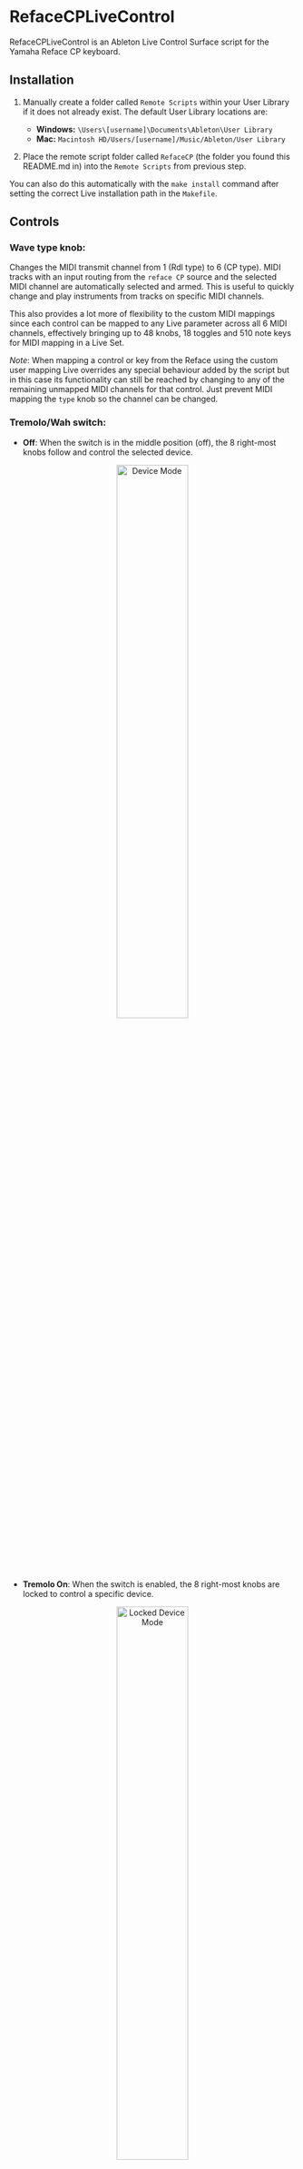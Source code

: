 # RefaceCPLiveControl

RefaceCPLiveControl is an Ableton Live Control Surface script for the Yamaha Reface CP keyboard.

## Installation

1. Manually create a folder called `Remote Scripts` within your User Library if it does not already exist. The default User Library locations are:

   - **Windows:** `\Users\[username]\Documents\Ableton\User Library`
   - **Mac:** `Macintosh HD/Users/[username]/Music/Ableton/User Library`
   
2. Place the remote script folder called `RefaceCP` (the folder you found this README.md in) into the `Remote Scripts` from previous step.

You can also do this automatically with the `make install` command after setting the correct Live installation path in the `Makefile`.

## Controls

### Wave type knob:

Changes the MIDI transmit channel from 1 (Rdl type) to 6 (CP type). MIDI tracks with an input routing from the `reface CP` source and the selected MIDI channel are automatically selected and armed. This is useful to quickly change and play instruments from tracks on specific MIDI channels. 

This also provides a lot more of flexibility to the custom MIDI mappings since each control can be mapped to any Live parameter across all 6 MIDI channels, effectively bringing up to 48 knobs, 18 toggles and 510 note keys for MIDI mapping in a Live Set.

*Note*: When mapping a control or key from the Reface using the custom user mapping Live overrides any special behaviour added by the script but in this case its functionality can still be reached by changing to any of the remaining unmapped MIDI channels for that control. Just prevent MIDI mapping the `type` knob so the channel can be changed.

### Tremolo/Wah switch:

* **Off**: When the switch is in the middle position (off), the 8 right-most knobs follow and control the selected device.

<p align="center">
	<img src="Images/device_mode.jpg" alt="Device Mode" width="50%" />
</p>


* **Tremolo On**: When the switch is enabled, the 8 right-most knobs are locked to control a specific device.

<p align="center">
	<img src="Images/locked_device_mode.jpg" alt="Locked Device Mode" width="50%" />
</p>

* **Wah On**: Enables the **Track mode**. This allows changing the selected track's volume, panning, sends A and B as well as the Mute, Solo and Arm buttons. In this mode the `Drive` knob is connected to the currently selected parameter in Live which can be very handy for quick automations.

<p align="center">
	<img src="Images/track_mode.jpg" alt="Track Mode" width="50%" />
</p>

### A.Delay switch:

Enables the **Navigation/Transport mode**. In this mode the knobs are used for navigation and the note keys for transport actions and more.

* **Drive**: Track navigation. Move the knob to change the track selection including sends and the master track. Since the knobs in the Reface CP are not endless the navigation will only work well for up to 127 tracks. If you have more than 127 tracks in your Live Set then some of the tracks won't be accessible using this knob but usually this doesn't happen unless you're Jacob Collier. In any case, the track can still be selected manually or using some of the actions from the list below.

* **Tremolo Depth**: Clip navigation. Move the knob to change the clip selection in the current track. Again, since the knobs in the Reface CP are not endless the clip selection works fine for up to 127 scenes. Still, some simple navigation can be performed using some of the actions from the list below.

* **Tremolo Rate**: Device navigation. Move the knob to change the device selection in the current track. This also has the 127 device limit.

<p align="center">
	<img src="Images/navigation_transport_mode.jpg" alt="Navigation/Transport Mode" width="50%" />
</p>

In this mode each note key has a special function and can be recalled from any octave in the keyboard for easiness of use. In most cases, a secondary note can also be pressed to perform subactions. 

When pressing down the first key, a hint message is displayed in Live's bottom status bar. If the first note key is pressed and held for more than 3 seconds without pressing any other key the ongoing action is automatically cancelled to prevent triggering unwanted actions. This timeout corresponds to the duration that Live displays messages from the script in the status bar. 

Here are all the actions that can be triggered from the MIDI keyboard:

#### C ⏐ *Stop actions*

* Press and release the key to stop playing.
* Press and hold + D to stop the current track clip (if any). 
* Press and hold + E to stop all clips from all tracks. 

#### C# ⏐ *Recording actions*

* Press and release the key to toggle the Arrangement record.
* Press and hold + C to go back to Arrangement.
* Press and hold + D# to toggle the Session record.
* Press and hold + D to toggle MIDI Arrangement overdub.
* Press and hold + E to toggle automation arm.
* Press and hold + F to re-enable automation for any parameters that are currently overriden in the Arrangement or Session clips.

#### D ⏐ *Play actions*

* Press and release the key to start playing.
* Press and hold + use the white keys to change the song position (jump) according to the distance between the first key (D) and the second. This means the position can jump forwards by pressing a second higher white note or backwards by pressing a second lower white note.
* Press and hold + C# to jump to the previous cue marker.
* Press and hold + D# to jump to the next cue marker.
* Press and hold + F# to continue playback from the current position.

#### E ⏐ *Tempo actions*

* Press and release the key to toggle the Metronome.
* Press and hold + D to Tap Tempo.
* Press and hold + F to decrease the clip trigger quantization.
* Press and hold + F# to reset the clip trigger quantization to 1 bar.
* Press and hold + G to increase the clip trigger quantization.

#### F | *Track actions*

* Press and release the key to toggle the Clip/Device view.
* Press and hold + C to mute track.
* Press and hold + D# to select to the previous track.
* Press and hold + E to select to the next track.

#### G ⏐ *Loop actions*

* Press and release the key to toggle loop.
* Press and hold + D# to jump song position to the loop start position.
* Press and hold + F# to decrease the loop length.
* Press and hold + G# to increase the loop length.
* Press and hold + A# to set the loop between the nearest cue points.
* Press and hold + use the white keys to change the loop start position according to the distance between the first key (G) and the second. This means the position can jump forwards by pressing a second higher white note or backwards by pressing a second lower white note.

#### A# ⏐ *Edit actions*

* Press and hold + A to undo last action.
* Press and hold + B to redo last action.

## Constraints

Sadly, the Reface CP does not send any MIDI CC for the Volume and Octave faders. It's also a pity that the Type knob is not an endless encoder. This limits the possibilities of what could be achieved when used as a controller but I hope this still brings a new dimension to your great Reface CP. 


## Links

This is a collection of resources that I found useful while researching on this project. I'm collecting them here both as a documentation source and acknowledgement.

* [LOM - The Live Object Model](https://docs.cycling74.com/max8/vignettes/live_object_model): Official Live Object Model Documentation
* [Live API version 11.0.0](https://structure-void.com/PythonLiveAPI_documentation/Live11.0.xml): Unofficial Live API documentation generated by the "API_MakeDoc" MIDI Remote Script. https://structure-void.com
* [ableton-control-surface-toolkit](https://github.com/oslo1989/ableton-control-surface-toolkit): Repository for decompiled Ableton Python APIs and Control Surface definitions
* [AbletonLive12_MIDIRemoteScripts](https://github.com/gluon/AbletonLive12_MIDIRemoteScripts): Unofficial repository for Ableton Live 12.0.1 MIDI Remote Scripts Python Sources by Julien Bayle / Structure Void
* [_Framework](https://remotescripts.blogspot.com/2010/03/introduction-to-framework-classes.html): An Introduction to the Ableton Framework Classes by Hanz Petrov
* [Ableton Script Documentation](https://github.com/xot/ElectraOne/blob/main/DOCUMENTATION.md): Technical Documentation of the Ableton Live Remote Script for the Electra One (Jaap-Henk Hoepman)
